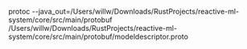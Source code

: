 
protoc --java_out=/Users/willw/Downloads/RustProjects/reactive-ml-system/core/src/main/protobuf /Users/willw/Downloads/RustProjects/reactive-ml-system/core/src/main/protobuf/modeldescriptor.proto